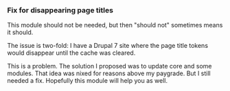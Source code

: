 ### Fix for disappearing page titles ###

This module should not be needed, but then "should not" sometimes means it should.

The issue is two-fold: I have a Drupal 7 site where the page title tokens would disappear until the cache was cleared.

This is a problem. The solution I proposed was to update core and some modules. That idea was nixed for reasons above my paygrade. But I still needed a fix.
Hopefully this module will help you as well.

